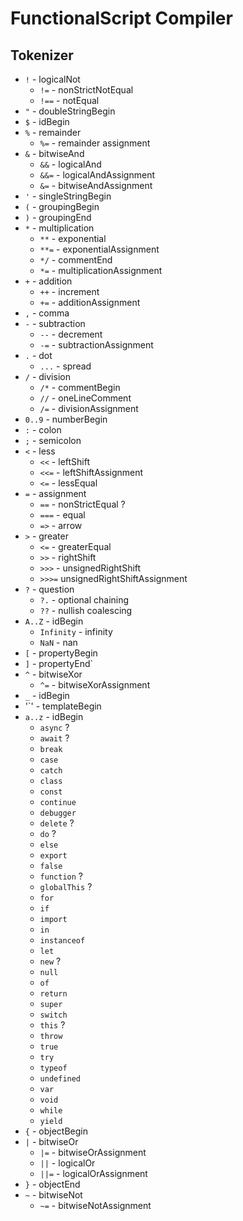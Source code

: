 # FunctionalScript Compiler

## Tokenizer

- `!` - logicalNot
  - `!=` - nonStrictNotEqual
  - `!==` - notEqual
- `"` - doubleStringBegin
- `$` - idBegin
- `%` - remainder
  - `%=` - remainder assignment
- `&` - bitwiseAnd
  - `&&` - logicalAnd
  - `&&=` - logicalAndAssignment
  - `&=` - bitwiseAndAssignment
- `'` - singleStringBegin
- `(` - groupingBegin
- `)` - groupingEnd
- `*` - multiplication
  - `**` - exponential
  - `**=` - exponentialAssignment
  - `*/` - commentEnd
  - `*=` - multiplicationAssignment
- `+` - addition
  - `++` - increment
  - `+=` - additionAssignment
- `,` - comma
- `-` - subtraction
  - `--` - decrement
  - `-=` - subtractionAssignment
- `.` - dot
  - `...` - spread
- `/` - division
  - `/*` - commentBegin
  - `//` - oneLineComment
  - `/=` - divisionAssignment
- `0..9` - numberBegin
- `:` - colon
- `;` - semicolon
- `<` - less
  - `<<` - leftShift
  - `<<=` - leftShiftAssignment
  - `<=` - lessEqual
- `=` - assignment
  - `==` - nonStrictEqual ?
  - `===` - equal
  - `=>` - arrow
- `>` - greater
  - `<=` - greaterEqual
  - `>>` - rightShift
  - `>>>` - unsignedRightShift
  - `>>>=` unsignedRightShiftAssignment
- `?` - question
  - `?.` - optional chaining
  - `??` - nullish coalescing
- `A..Z` - idBegin
  - `Infinity` - infinity
  - `NaN` - nan
- `[` - propertyBegin
- `]` - propertyEnd`
- `^` - bitwiseXor
  - `^=` - bitwiseXorAssignment
- `_` - idBegin
- '`' - templateBegin
- `a..z` - idBegin
  - `async` ?
  - `await` ?
  - `break`
  - `case`
  - `catch`
  - `class`
  - `const`
  - `continue`
  - `debugger`
  - `delete` ?
  - `do` ?
  - `else`
  - `export`
  - `false`
  - `function` ?
  - `globalThis` ?
  - `for`
  - `if`
  - `import`
  - `in`
  - `instanceof`
  - `let`
  - `new` ?
  - `null`
  - `of`
  - `return`
  - `super`
  - `switch`
  - `this` ?
  - `throw`
  - `true`
  - `try`
  - `typeof`
  - `undefined`
  - `var`
  - `void`
  - `while`
  - `yield`
- `{` - objectBegin
- `|` - bitwiseOr
  - `|=` - bitwiseOrAssignment
  - `||` - logicalOr
  - `||=` - logicalOrAssignment
- `}` - objectEnd
- `~` - bitwiseNot
  - `~=` - bitwiseNotAssignment
